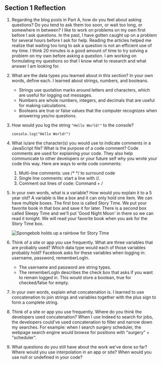 ## Section 1 Reflection

1. Regarding the blog posts in Part A, how do you feel about asking questions? Do you tend to ask them too soon, or wait too long, or somewhere in between?
    I like to work on problems on my own first before I ask questions. In the past, I have gotten caught up on a problem for several hours before I ask for help. Reading the articles helped me realize that waiting too long to ask a question is not an efficient use of my time. I think 20 minutes is a good amount of time to try solving a problem on my own before asking a question. I am working on formulating my questions so that I know what to research and what answer I am looking for. 
2. What are the data types you learned about in this section? In your own words, define each.
    I learned about strings, numbers, and booleans. 
      * Strings use quotation marks around letters and characters, which are useful for logging out messages. 
      * Numbers are whole numbers, integers, and decimals that are useful for making calculations. 
      * Booleans are true or false values that the computer recognizes when answering yes/no questions.
3. How would you log the string `"Hello World!"` to the console?
    ```
    console.log("Hello World!")
    ```
4. What is/are the character(s) you would use to indicate comments in a JavaScript file? What is the purpose of a code comment?
    Code comments are used for explaining your code. They also help communicate to other developers or your future self why you wrote your code this way. Here are ways to write code comments:
    1. Multi-line comments: use /* */ to surround code
    2. Single line comments: start a line with //.
    3. Comment out lines of code: Command + /
5. In your own words, what is a variable? How would you explain it to a 5 year old?
    A variable is like a box and it can only hold one item. We can have multiple boxes. The first box is called Story Time. We put your favorite book in that box and save it for later. There is a second box called Sleepy Time and we'll put 'Good Night Moon' in there so we can read it tonight. We will read your favorite book when you ask for the Story Time box. 
    
    ![Spongebob holds up a rainbow for Story Time](https://www.memecreator.org/static/images/memes/5284356.jpg)
6. Think of a site or app you use frequently. What are three variables that are probably used? Which data type would each of those variables probably hold?
    Facebook asks for these variables when logging in: username, password, rememberLogIn. 
      * The username and password are string types. 
      * The rememberLogIn describes the check box that asks if you want to remain logged in. This would store a boolean, true for checked/false for empty.
7. In your own words, explain what concatenation is.
    I learned to use concatenation to join strings and variables together with the plus sign to form a complete string.
8. Think of a site or app you use frequently. Where do you think the developers used concatenation?
    When I use Indeed to search for jobs, the developers could've used concatenation to filter and narrow down my searches. For example: when I search surgery scheduler, the webpage search engine would browse for positions with  "surgery" + "scheduler".
9. What questions do you still have about the work we've done so far? 
    Where would you use interpolation in an app or site? When would you use null or undefined in your code? 